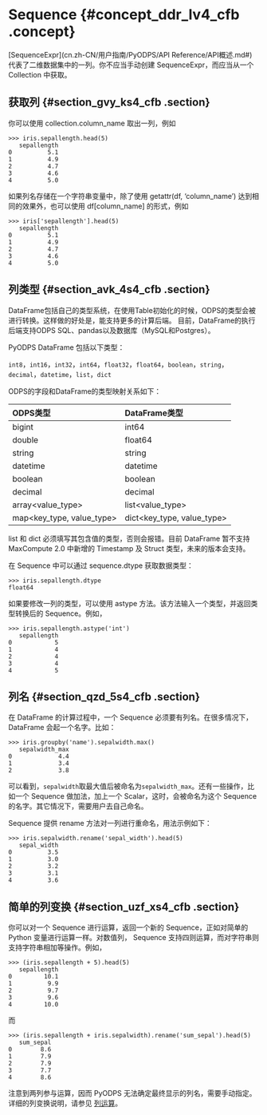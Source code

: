 # Sequence {#concept_ddr_lv4_cfb .concept}

[SequenceExpr](cn.zh-CN/用户指南/PyODPS/API Reference/API概述.md#) 代表了二维数据集中的一列。你不应当手动创建 SequenceExpr，而应当从一个 Collection 中获取。

## 获取列 {#section_gvy_ks4_cfb .section}

你可以使用 collection.column\_name 取出一列，例如

```
>>> iris.sepallength.head(5)
   sepallength
0          5.1
1          4.9
2          4.7
3          4.6
4          5.0
```

如果列名存储在一个字符串变量中，除了使用 getattr\(df, ‘column\_name’\) 达到相同的效果外，也可以使用 df\[column\_name\] 的形式，例如

```
>>> iris['sepallength'].head(5)
   sepallength
0          5.1
1          4.9
2          4.7
3          4.6
4          5.0
```

## 列类型 {#section_avk_4s4_cfb .section}

DataFrame包括自己的类型系统，在使用Table初始化的时候，ODPS的类型会被进行转换。这样做的好处是，能支持更多的计算后端。 目前，DataFrame的执行后端支持ODPS SQL、pandas以及数据库（MySQL和Postgres）。

PyODPS DataFrame 包括以下类型：

`int8`，`int16`，`int32`，`int64`，`float32`，`float64`，`boolean`，`string`，`decimal`，`datetime`，`list`，`dict`

ODPS的字段和DataFrame的类型映射关系如下：

|ODPS类型|DataFrame类型|
|:-----|:----------|
|bigint|int64|
|double|float64|
|string|string|
|datetime|datetime|
|boolean|boolean|
|decimal|decimal|
|array<value\_type\>|list<value\_type\>|
|map<key\_type, value\_type\>|dict<key\_type, value\_type\>|

list 和 dict 必须填写其包含值的类型，否则会报错。目前 DataFrame 暂不支持 MaxCompute 2.0 中新增的 Timestamp 及 Struct 类型，未来的版本会支持。

在 Sequence 中可以通过 sequence.dtype 获取数据类型：

```
>>> iris.sepallength.dtype
float64
```

如果要修改一列的类型，可以使用 astype 方法。该方法输入一个类型，并返回类型转换后的 Sequence。例如，

```
>>> iris.sepallength.astype('int')
   sepallength
0            5
1            4
2            4
3            4
4            5
```

## 列名 {#section_qzd_5s4_cfb .section}

在 DataFrame 的计算过程中，一个 Sequence 必须要有列名。在很多情况下，DataFrame 会起一个名字。比如：

```
>>> iris.groupby('name').sepalwidth.max()
   sepalwidth_max
0             4.4
1             3.4
2             3.8
```

可以看到，`sepalwidth`取最大值后被命名为`sepalwidth_max`。还有一些操作，比如一个 Sequence 做加法，加上一个 Scalar，这时，会被命名为这个 Sequence 的名字。其它情况下，需要用户去自己命名。

Sequence 提供 rename 方法对一列进行重命名，用法示例如下：

```
>>> iris.sepalwidth.rename('sepal_width').head(5)
   sepal_width
0          3.5
1          3.0
2          3.2
3          3.1
4          3.6
```

## 简单的列变换 {#section_uzf_xs4_cfb .section}

你可以对一个 Sequence 进行运算，返回一个新的 Sequence，正如对简单的 Python 变量进行运算一样。对数值列， Sequence 支持四则运算，而对字符串则支持字符串相加等操作。例如，

```
>>> (iris.sepallength + 5).head(5)
   sepallength
0         10.1
1          9.9
2          9.7
3          9.6
4         10.0
```

而

```
>>> (iris.sepallength + iris.sepalwidth).rename('sum_sepal').head(5)
   sum_sepal
0        8.6
1        7.9
2        7.9
3        7.7
4        8.6
```

注意到两列参与运算，因而 PyODPS 无法确定最终显示的列名，需要手动指定。详细的列变换说明，请参见 [列运算](cn.zh-CN/.md#)。

